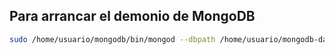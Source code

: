 ## Para arrancar el demonio de MongoDB

```bash
sudo /home/usuario/mongodb/bin/mongod --dbpath /home/usuario/mongodb-data/
```

